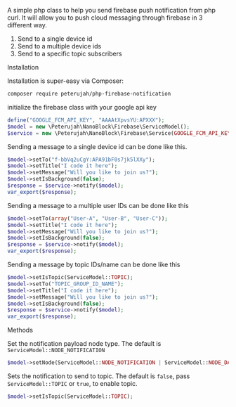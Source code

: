 A simple php class to help you send firebase push notification from php curl. 
It will allow you to push cloud messaging through firebase in 3 different way.
 
   1. Send to a single device id
   2. Send to a multiple device ids
   3. Send to a specific topic  subscribers

Installation

Installation is super-easy via Composer:

```bash 
composer require peterujah/php-firebase-notification
```

initialize the firebase class with your google api key

```php
define("GOOGLE_FCM_API_KEY", "AAAAtXpvsYU:APXXX");
$model = new \Peterujah\NanoBlock\Firebase\ServiceModel();
$service = new \Peterujah\NanoBlock\Firebase\Service(GOOGLE_FCM_API_KEY);
```

Sending a message to a single device id can be done like this.

```php
$model->setTo("f-bbVq2uCgY:APA91bF0s7jk5lXXy");
$model->setTitle("I code it here");
$model->setMessage("Will you like to join us?");
$model->setIsBackground(false);
$response = $service->notify($model);
var_export($response);
```

Sending a message to a multiple user IDs can be done like this

```php
$model->setTo(array("User-A", "User-B", "User-C"));
$model->setTitle("I code it here");
$model->setMessage("Will you like to join us?");
$model->setIsBackground(false);
$response = $service->notify($model);
var_export($response);
```
    
 Sending a message by topic IDs/name can be done like this

```php
$model->setIsTopic(ServiceModel::TOPIC);
$model->setTo("TOPIC_GROUP_ID_NAME");
$model->setTitle("I code it here");
$model->setMessage("Will you like to join us?");
$model->setIsBackground(false);
$response = $service->notify($model);
var_export($response);
```

Methods

Set the notification payload node type. The default is `ServiceModel::NODE_NOTIFICATION`

```php 
$model->setNode(ServiceModel::NODE_NOTIFICATION | ServiceModel::NODE_DATA);
```

Sets the notification to send to topic. The default is `false`, pass `ServiceModel::TOPIC` or `true`, to enable topic.
```php
$model->setIsTopic(ServiceModel::TOPIC);
```
